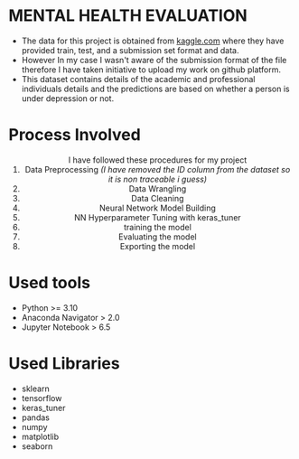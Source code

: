 # MENTAL HEALTH EVALUATION
*  The data for this project is obtained from <a href="https://www.kaggle.com/competitions/playground-series-s4e11/data">kaggle.com</a> where they have provided train, test, and a submission set format and data.
*  However In my case I wasn't aware of the submission format of the file therefore I have taken initiative to upload my work on github platform.
*  This dataset contains details of the academic and professional individuals details and the predictions are based on whether a person is under depression or not.

# Process Involved
<div>
  <center>
    <ol>I have followed these procedures for my project
    <li>Data Preprocessing <I>(I have removed the ID column from the dataset so it is non traceable i guess)</I></li>
      <li>Data Wrangling</li>
      <li>Data Cleaning</li>
      <li>Neural Network Model Building</li>
      <li>NN Hyperparameter Tuning with keras_tuner</li>
      <li>training the model</li>
      <li>Evaluating the model</li>
      <li>Exporting the model</li>
    </ol>
  </center>
</div>

# Used tools
*  Python >= 3.10
*  Anaconda Navigator > 2.0
*  Jupyter Notebook > 6.5

# Used Libraries
*  sklearn
*  tensorflow
*  keras_tuner
*  pandas
*  numpy
*  matplotlib
*  seaborn
